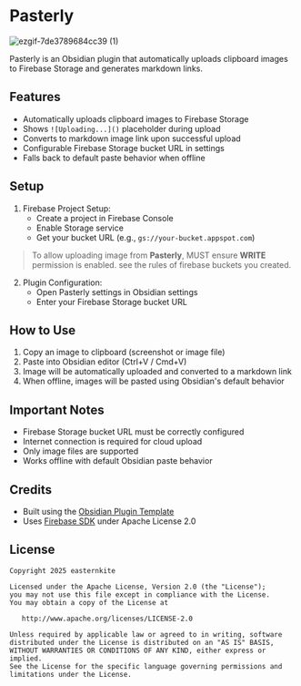# Pasterly
![ezgif-7de3789684cc39 (1)](https://github.com/user-attachments/assets/71703ea2-fe0e-4602-8fe0-13c32abda6a2)


Pasterly is an Obsidian plugin that automatically uploads clipboard images to Firebase Storage and generates markdown links.

## Features

- Automatically uploads clipboard images to Firebase Storage
- Shows `![Uploading...]()` placeholder during upload
- Converts to markdown image link upon successful upload
- Configurable Firebase Storage bucket URL in settings
- Falls back to default paste behavior when offline

## Setup

1. Firebase Project Setup:
   - Create a project in Firebase Console
   - Enable Storage service
   - Get your bucket URL (e.g., `gs://your-bucket.appspot.com`)
  
> To allow uploading image from **Pasterly**, MUST ensure **WRITE** permission is enabled.
> see the rules of firebase buckets you created.

2. Plugin Configuration:
   - Open Pasterly settings in Obsidian settings
   - Enter your Firebase Storage bucket URL

## How to Use

1. Copy an image to clipboard (screenshot or image file)
2. Paste into Obsidian editor (Ctrl+V / Cmd+V)
3. Image will be automatically uploaded and converted to a markdown link
4. When offline, images will be pasted using Obsidian's default behavior

## Important Notes

- Firebase Storage bucket URL must be correctly configured
- Internet connection is required for cloud upload
- Only image files are supported
- Works offline with default Obsidian paste behavior

## Credits

- Built using the [Obsidian Plugin Template](https://github.com/obsidianmd/obsidian-sample-plugin)
- Uses [Firebase SDK](https://firebase.google.com/) under Apache License 2.0

## License
```
Copyright 2025 easternkite

Licensed under the Apache License, Version 2.0 (the "License");
you may not use this file except in compliance with the License.
You may obtain a copy of the License at

   http://www.apache.org/licenses/LICENSE-2.0

Unless required by applicable law or agreed to in writing, software
distributed under the License is distributed on an "AS IS" BASIS,
WITHOUT WARRANTIES OR CONDITIONS OF ANY KIND, either express or implied.
See the License for the specific language governing permissions and
limitations under the License.
```
